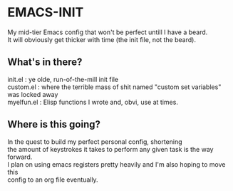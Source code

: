 # EMACS-INIT
My mid-tier Emacs config that won't be perfect untill I have a beard.\
It will obviously get thicker with time (the init file, not the beard).

## What's in there?
init.el    : ye olde, run-of-the-mill init file\
custom.el  : where the terrible mass of shit named "custom set variables" was locked away\
myelfun.el : Elisp functions I wrote and, obvi, use at times.

## Where is this going?
In the quest to build my perfect personal config, shortening \
the amount of keystrokes it takes to perform any given task is the way forward.\
I plan on using emacs registers pretty heavily and I'm also hoping to move this \
config to an org file eventually.